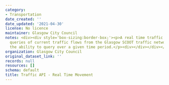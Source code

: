 ```yaml
---
category:
- Transportation
date_created: ''
date_updated: '2021-04-30'
license: No licence
maintainer: Glasgow City Council
notes: <div><div style='box-sizing:border-box;'><p>A real time traffic API allowing
  queries of current traffic flows from the Glasgow SCOOT traffic network and also
  the ability to query over a given time period.</p><div></div></div></div>
organization: Glasgow City Council
original_dataset_link: ''
records: null
resources: []
schema: default
title: Traffic API - Real Time Movement
---
```

